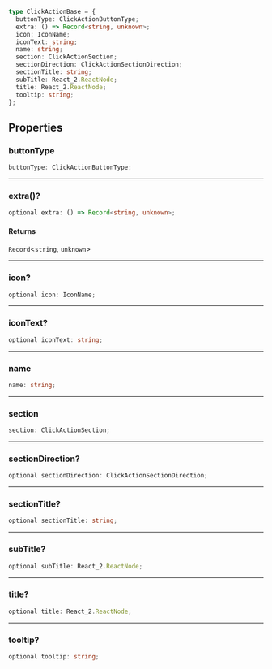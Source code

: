 ```ts
type ClickActionBase = {
  buttonType: ClickActionButtonType;
  extra: () => Record<string, unknown>;
  icon: IconName;
  iconText: string;
  name: string;
  section: ClickActionSection;
  sectionDirection: ClickActionSectionDirection;
  sectionTitle: string;
  subTitle: React_2.ReactNode;
  title: React_2.ReactNode;
  tooltip: string;
};
```

## Properties

### buttonType

```ts
buttonType: ClickActionButtonType;
```

***

### extra()?

```ts
optional extra: () => Record<string, unknown>;
```

#### Returns

`Record`\<`string`, `unknown`\>

***

### icon?

```ts
optional icon: IconName;
```

***

### iconText?

```ts
optional iconText: string;
```

***

### name

```ts
name: string;
```

***

### section

```ts
section: ClickActionSection;
```

***

### sectionDirection?

```ts
optional sectionDirection: ClickActionSectionDirection;
```

***

### sectionTitle?

```ts
optional sectionTitle: string;
```

***

### subTitle?

```ts
optional subTitle: React_2.ReactNode;
```

***

### title?

```ts
optional title: React_2.ReactNode;
```

***

### tooltip?

```ts
optional tooltip: string;
```
